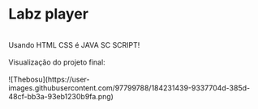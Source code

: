 # Labz player
<br/>
Usando HTML CSS é JAVA  SC SCRIPT!
<br/>
<br/>
Visualização do projeto final:
<br/>
<br/>
![Thebosu](https://user-images.githubusercontent.com/97799788/184231439-9337704d-385d-48cf-bb3a-93eb1230b9fa.png)
